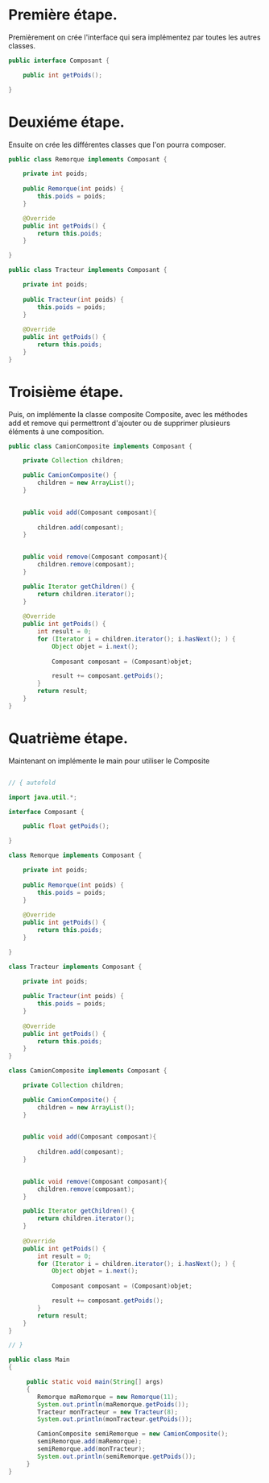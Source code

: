 # Première étape.

Premièrement on crée l'interface qui sera implémentez par toutes les autres classes.

```java Runnable
public interface Composant {

    public int getPoids();

}
```

# Deuxiéme étape.

Ensuite on crée les différentes classes que l'on pourra composer.

```java Runnable
public class Remorque implements Composant {

	private int poids;
   
    public Remorque(int poids) {
		this.poids = poids;
    }

    @Override
    public int getPoids() {
        return this.poids;
    }

}

public class Tracteur implements Composant {

	private int poids;
   
    public Tracteur(int poids) {
		this.poids = poids;
    }
	
    @Override
    public int getPoids() {
        return this.poids;
    }
}
```

# Troisième étape.

Puis, on implémente la classe composite Composite, avec les méthodes add et remove qui permettront d'ajouter ou de supprimer plusieurs éléments à une composition.

```java Runnable
public class CamionComposite implements Composant {

	private Collection children;

    public CamionComposite() {
        children = new ArrayList();
    }

  
    public void add(Composant composant){
     
        children.add(composant);
    }

  
    public void remove(Composant composant){
        children.remove(composant);
    }

    public Iterator getChildren() {
        return children.iterator();
    }
	
    @Override
    public int getPoids() {
        int result = 0;
        for (Iterator i = children.iterator(); i.hasNext(); ) {
            Object objet = i.next();
			
            Composant composant = (Composant)objet;

            result += composant.getPoids();
        }
        return result;
    }
}
```

# Quatrième étape.

Maintenant on implémente le main pour utiliser le Composite

```java runnable

// { autofold

import java.util.*;

interface Composant {

    public float getPoids();

}

class Remorque implements Composant {

	private int poids;
   
    public Remorque(int poids) {
		this.poids = poids;
    }
	
    @Override
    public int getPoids() {
        return this.poids;
    }

}

class Tracteur implements Composant {

	private int poids;
   
    public Tracteur(int poids) {
		this.poids = poids;
    }
	
    @Override
    public int getPoids() {
        return this.poids;
    }
}

class CamionComposite implements Composant {

	private Collection children;

    public CamionComposite() {
        children = new ArrayList();
    }

  
    public void add(Composant composant){
     
        children.add(composant);
    }

  
    public void remove(Composant composant){
        children.remove(composant);
    }

    public Iterator getChildren() {
        return children.iterator();
    }
	
    @Override
    public int getPoids() {
        int result = 0;
        for (Iterator i = children.iterator(); i.hasNext(); ) {
            Object objet = i.next();
			
            Composant composant = (Composant)objet;

            result += composant.getPoids();
        }
        return result;
    }
}

// }

public class Main
{

     public static void main(String[] args)
     {
		Remorque maRemorque = new Remorque(11);
		System.out.println(maRemorque.getPoids());
		Tracteur monTracteur = new Tracteur(8);
		System.out.println(monTracteur.getPoids());

		CamionComposite semiRemorque = new CamionComposite();
		semiRemorque.add(maRemorque);
		semiRemorque.add(monTracteur);
		System.out.println(semiRemorque.getPoids());
	 }
}
```

